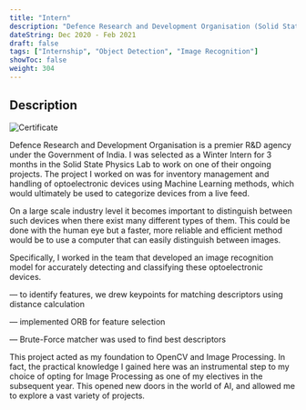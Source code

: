 ```yaml
---
title: "Intern"
description: "Defence Research and Development Organisation (Solid State Physics Lab)"
dateString: Dec 2020 - Feb 2021
draft: false
tags: ["Internship", "Object Detection", "Image Recognition"]
showToc: false
weight: 304
--- 
```

## Description

![Certificate](/internships/drdo/drdo.png)


Defence Research and Development Organisation is a premier R&D agency under the Government of India. I was selected as a Winter Intern for 3 months in the Solid State Physics Lab to work on one of their ongoing projects. The project I worked on was for inventory management and handling of optoelectronic devices using Machine Learning methods, which would ultimately be used to categorize devices from a live feed. 

On a large scale industry level it becomes important to distinguish between such devices when there exist many different types of them. This could be done with the human eye but a faster, more reliable and efficient method would be to use a computer that can easily distinguish between images.

Specifically, I worked in the team that developed an image recognition model for accurately detecting and classifying these optoelectronic devices. 

— to identify features, we drew keypoints for matching descriptors using distance calculation

— implemented ORB for feature selection

— Brute-Force matcher was used to find best descriptors


This project acted as my foundation to OpenCV and Image Processing. In fact, the practical knowledge I gained here was an instrumental step to my choice of opting for Image Processing as one of my electives in the subsequent year. This opened new doors in the world of AI, and allowed me to explore a vast variety of projects.


